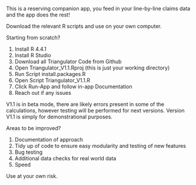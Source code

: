 This is a reserving companion app, you feed in your line-by-line claims data and the app does the rest!

Download the relevant R scripts and use on your own computer.

Starting from scratch?
1) Install R 4.4.1 
2) Install R Studio
3) Download all Triangulator Code from Github
4) Open Triangulator_V1.1.Rproj (this is just your working directory)
5) Run Script install.packages.R
6) Open Script Triangulator_V1.1.R 
7) Click Run-App and follow in-app Documentation
8) Reach out if any issues

V1.1 is in beta mode, there are likely errors present in some of the calculations, however testing will be performed for next versions. Version V1.1 is simply for demonstrational purposes.

Areas to be improved?
1) Documentation of approach
2) Tidy up of code to ensure easy modularity and testing of new features
3) Bug testing
4) Additional data checks for real world data
5) Speed

Use at your own risk.
